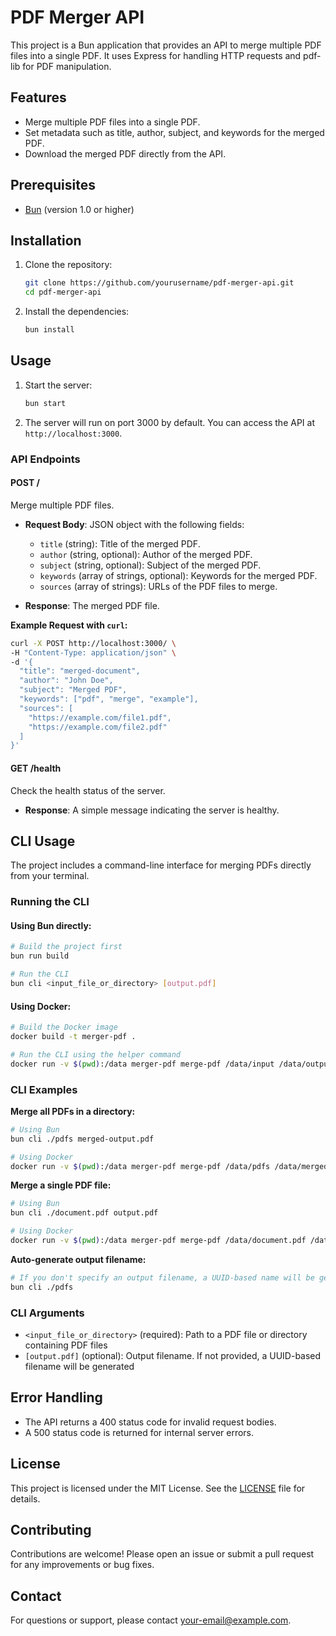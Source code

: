# PDF Merger API

This project is a Bun application that provides an API to merge multiple PDF files into a single PDF. It uses Express for handling HTTP requests and pdf-lib for PDF manipulation.

## Features

- Merge multiple PDF files into a single PDF.
- Set metadata such as title, author, subject, and keywords for the merged PDF.
- Download the merged PDF directly from the API.

## Prerequisites

- [Bun](https://bun.sh) (version 1.0 or higher)

## Installation

1. Clone the repository:

   ```bash
   git clone https://github.com/yourusername/pdf-merger-api.git
   cd pdf-merger-api
   ```

2. Install the dependencies:

   ```bash
   bun install
   ```

## Usage

1. Start the server:

   ```bash
   bun start
   ```

2. The server will run on port 3000 by default. You can access the API at `http://localhost:3000`.

### API Endpoints

#### POST /

Merge multiple PDF files.

- **Request Body**: JSON object with the following fields:
  - `title` (string): Title of the merged PDF.
  - `author` (string, optional): Author of the merged PDF.
  - `subject` (string, optional): Subject of the merged PDF.
  - `keywords` (array of strings, optional): Keywords for the merged PDF.
  - `sources` (array of strings): URLs of the PDF files to merge.

- **Response**: The merged PDF file.

**Example Request with `curl`:**

```bash
curl -X POST http://localhost:3000/ \
-H "Content-Type: application/json" \
-d '{
  "title": "merged-document",
  "author": "John Doe",
  "subject": "Merged PDF",
  "keywords": ["pdf", "merge", "example"],
  "sources": [
    "https://example.com/file1.pdf",
    "https://example.com/file2.pdf"
  ]
}'
```

#### GET /health

Check the health status of the server.

- **Response**: A simple message indicating the server is healthy.

## CLI Usage

The project includes a command-line interface for merging PDFs directly from your terminal.

### Running the CLI

#### Using Bun directly:

```bash
# Build the project first
bun run build

# Run the CLI
bun cli <input_file_or_directory> [output.pdf]
```

#### Using Docker:

```bash
# Build the Docker image
docker build -t merger-pdf .

# Run the CLI using the helper command
docker run -v $(pwd):/data merger-pdf merge-pdf /data/input /data/output.pdf
```

### CLI Examples

**Merge all PDFs in a directory:**

```bash
# Using Bun
bun cli ./pdfs merged-output.pdf

# Using Docker
docker run -v $(pwd):/data merger-pdf merge-pdf /data/pdfs /data/merged-output.pdf
```

**Merge a single PDF file:**

```bash
# Using Bun
bun cli ./document.pdf output.pdf

# Using Docker
docker run -v $(pwd):/data merger-pdf merge-pdf /data/document.pdf /data/output.pdf
```

**Auto-generate output filename:**

```bash
# If you don't specify an output filename, a UUID-based name will be generated
bun cli ./pdfs
```

### CLI Arguments

- `<input_file_or_directory>` (required): Path to a PDF file or directory containing PDF files
- `[output.pdf]` (optional): Output filename. If not provided, a UUID-based filename will be generated

## Error Handling

- The API returns a 400 status code for invalid request bodies.
- A 500 status code is returned for internal server errors.

## License

This project is licensed under the MIT License. See the [LICENSE](LICENSE) file for details.

## Contributing

Contributions are welcome! Please open an issue or submit a pull request for any improvements or bug fixes.

## Contact

For questions or support, please contact [your-email@example.com](mailto:your-email@example.com). 